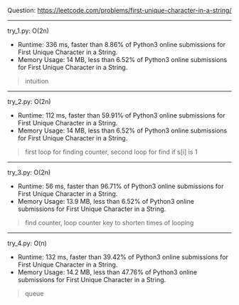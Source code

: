 Question: https://leetcode.com/problems/first-unique-character-in-a-string/

---

try_1.py: O(2n)
* Runtime: 336 ms, faster than 8.86% of Python3 online submissions for First Unique Character in a String.
* Memory Usage: 14 MB, less than 6.52% of Python3 online submissions for First Unique Character in a String.

> intuition

---

try_2.py: O(2n)
* Runtime: 112 ms, faster than 59.91% of Python3 online submissions for First Unique Character in a String.
* Memory Usage: 14 MB, less than 6.52% of Python3 online submissions for First Unique Character in a String.

> first loop for finding counter, second loop for find if s[i] is 1

---

try_3.py: O(2n)
* Runtime: 56 ms, faster than 96.71% of Python3 online submissions for First Unique Character in a String.
* Memory Usage: 13.9 MB, less than 6.52% of Python3 online submissions for First Unique Character in a String.

> find counter, loop counter key to shorten times of looping

---

try_4.py: O(n)

* Runtime: 132 ms, faster than 39.42% of Python3 online submissions for First Unique Character in a String.
* Memory Usage: 14.2 MB, less than 47.76% of Python3 online submissions for First Unique Character in a String.

> queue
